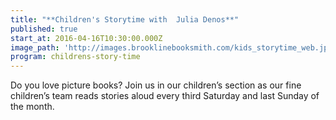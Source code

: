 ```yaml
---
title: "**Children's Storytime with  Julia Denos**"
published: true
start_at: 2016-04-16T10:30:00.000Z
image_path: 'http://images.brooklinebooksmith.com/kids_storytime_web.jpg'
program: childrens-story-time
---
```



Do you love picture books? Join us in our children’s section as our fine children’s team reads stories aloud every third Saturday and last Sunday of the month.